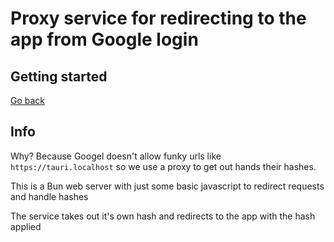 # Proxy service for redirecting to the app from Google login

## Getting started

[Go back](backend/api)

## Info

Why? Because Googel doesn't allow funky urls like `https://tauri.localhost` so we use a proxy to get out hands their hashes.

This is a Bun web server with just some basic javascript to redirect requests and handle hashes

The service takes out it's own hash and redirects to the app with the hash applied
